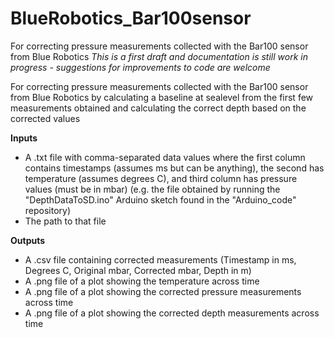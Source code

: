 # BlueRobotics_Bar100sensor
For correcting pressure measurements collected with the Bar100 sensor from Blue Robotics
*This is a first draft and documentation is still work in progress - suggestions for improvements to code are welcome*


For correcting pressure measurements collected with the Bar100 sensor from Blue Robotics by calculating a baseline at sealevel from the first few measurements obtained and calculating the correct depth based on the corrected values

**Inputs**
- A .txt file with comma-separated data values where the first column contains timestamps (assumes ms but can be anything), the second has temperature (assumes degrees C), and third column has pressure values (must be in mbar)
(e.g. the file obtained by running the "DepthDataToSD.ino" Arduino sketch found in the "Arduino_code" repository)
- The path to that file

**Outputs**
- A .csv file containing corrected measurements (Timestamp in ms, Degrees C, Original mbar, Corrected mbar, Depth in m)
- A .png file of a plot showing the temperature across time
- A .png file of a plot showing the corrected pressure measurements across time
- A .png file of a plot showing the corrected depth measurements across time
